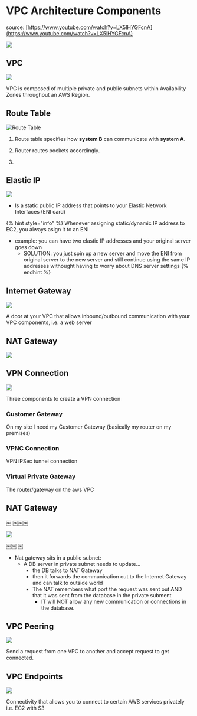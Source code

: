# VPC Architecture Components

source: [https://www.youtube.com/watch?v=LX5lHYGFcnA](https://www.youtube.com/watch?v=LX5lHYGFcnA)

![](../../../.gitbook/assets/image%20%2893%29.png)

## VPC



![](../../../.gitbook/assets/image%20%2852%29.png)

VPC is composed of multiple private and public subnets within Availability Zones throughout an AWS Region.

## Route Table

![Route Table ](../../../.gitbook/assets/image%20%2884%29.png)

1. Route table specifies how **system B** can communicate with **system A**.
2. Router routes pockets accordingly.

2. 

## Elastic IP

![](../../../.gitbook/assets/image%20%28112%29.png)

* Is a static public IP address that points to your Elastic Network Interfaces \(ENI card\)

{% hint style="info" %}
Whenever assigning static/dynamic IP address to EC2, you  always asign it to an ENI

* example: you can have two elastic IP addresses and your original server goes down
  *  SOLUTION: you just spin up a new server and move the ENI from original server to the new server and still continue using the same IP addresses withought having to worry about DNS server settings
{% endhint %}

## Internet Gateway

![](../../../.gitbook/assets/image%20%2875%29.png)

A door at your VPC that allows inbound/outbound communication with your VPC components, i.e. a web server

## NAT Gateway

![](../../../.gitbook/assets/image%20%2883%29.png)

## VPN Connection

![](../../../.gitbook/assets/image%20%2881%29.png)

Three components to create a VPN connection

### Customer Gateway

On my site I need my Customer Gateway \(basically my router on my premises\)

### VPNC Connection

VPN iPSec tunnel connection

### Virtual Private Gateway

The router/gateway on the aws VPC



## NAT Gateway

￼ ￼￼￼

![](../../../.gitbook/assets/image%20%28104%29.png)

 ￼￼ ￼

* Nat gateway sits in a public subnet:
  * A DB server in private subnet needs to update...
    * the DB talks to NAT Gateway
    * then it forwards the communication out to the Internet Gateway and can talk to outside world
    * The NAT remembers what port the request was sent out AND that it was sent from the database in the private subment
      * IT will NOT allow any new communication or connections in the database.

## VPC Peering

![](../../../.gitbook/assets/image%20%28114%29.png)

Send a request from one VPC to another and accept request to get connected.

## VPC Endpoints

![](../../../.gitbook/assets/image%20%2829%29.png)

Connectivity that allows you to connect to certain AWS services privately i.e. EC2 with S3


